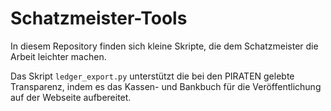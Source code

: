 # Schatzmeister-Tools

In diesem Repository finden sich kleine Skripte, die dem Schatzmeister die Arbeit leichter machen.

Das Skript `ledger_export.py` unterstützt die bei den PIRATEN gelebte Transparenz, indem es das Kassen- und Bankbuch für die Veröffentlichung auf der Webseite aufbereitet.
